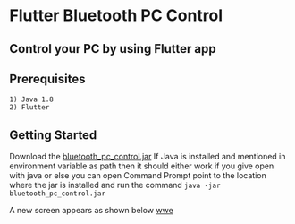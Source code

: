 # Flutter Bluetooth PC Control 
## Control your PC by using Flutter app

## Prerequisites
    1) Java 1.8
    2) Flutter

## Getting Started
  Download the [bluetooth_pc_control.jar](https://github.com/ganeshsp1/Flutter_Bluetooth_PC_Control/blob/master/BluetoothServerJava/bluetooth_pc_control.jar)
  If Java is installed and mentioned in environment variable as path then it should either work if you give open with java or else you can open Command Prompt point to the location where the jar is installed and run the command
  ```java -jar bluetooth_pc_control.jar```
  
  A new screen appears as shown below
  [wwe](https://github.com/ganeshsp1/Flutter_Bluetooth_PC_Control/blob/master/screenshots/ServerLaunch.png)
  
